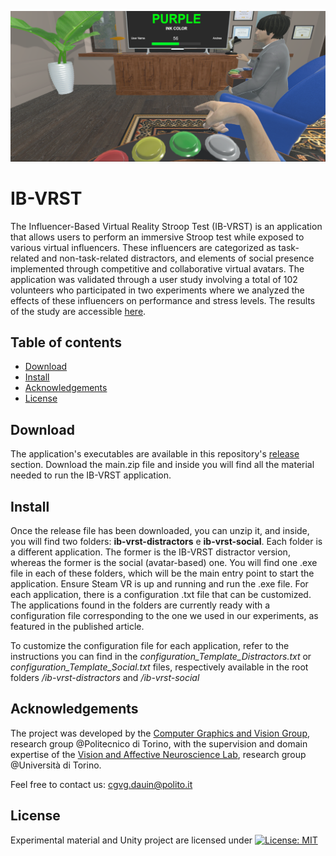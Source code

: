 ![alt text](https://github.com/CGVGroup/IB-VRST/blob/main/imgs/img_NewFirstPerson_cropped.png)
# IB-VRST
The Influencer-Based Virtual Reality Stroop Test (IB-VRST) is an application that allows users to perform an immersive Stroop test while exposed to various virtual influencers. These influencers are categorized as task-related and non-task-related distractors, and elements of social presence implemented through competitive and collaborative virtual avatars. The application was validated through a user study involving a total of 102 volunteers who participated in two experiments where we analyzed the effects of these influencers on performance and stress levels. The results of the study are accessible [here]().

## Table of contents
* [Download](#download)
* [Install](#install)
* [Acknowledgements](#acknowledgements)
* [License](#license)
  
## Download
The application's executables are available in this repository's [release](https://github.com/CGVGroup/IB-VRST/releases) section. Download the main.zip file and inside you will find all the material needed to run the IB-VRST application.

## Install
Once the release file has been downloaded, you can unzip it, and inside, you will find two folders: **ib-vrst-distractors** e **ib-vrst-social**. Each folder is a different application. The former is the IB-VRST distractor version, whereas the former is the social (avatar-based) one. You will find one .exe file in each of these folders, which will be the main entry point to start the application. Ensure Steam VR is up and running and run the .exe file. For each application, there is a configuration .txt file that can be customized. The applications found in the folders are currently ready with a configuration file corresponding to the one we used in our experiments, as featured in the published article. 

To customize the configuration file for each application, refer to the instructions you can find in the _configuration_Template_Distractors.txt_ or _configuration_Template_Social.txt_ files, respectively available in the root folders _/ib-vrst-distractors_ and _/ib-vrst-social_

## Acknowledgements

The project was developed by the [Computer Graphics and Vision Group](https://areeweb.polito.it/ricerca/cgvg/index.html), research group @Politecnico di Torino, with the supervision and domain expertise of the [Vision and Affective Neuroscience Lab](https://dippsych.campusnet.unito.it/do/gruppi.pl/Show?_id=6ppz), research group @Università di Torino.

Feel free to contact us: cgvg.dauin@polito.it

## License

Experimental material and Unity project are licensed under [![License: MIT](https://img.shields.io/badge/License-MIT-yellow.svg)](https://opensource.org/licenses/MIT)

